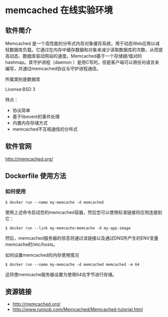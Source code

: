 # memcached 在线实验环境

## 软件简介

Memcached 是一个高性能的分布式内存对象缓存系统，用于动态Web应用以减轻数据库负载。它通过在内存中缓存数据和对象来减少读取数据库的次数，从而提高动态、数据库驱动网站的速度。Memcached基于一个存储键/值对的hashmap。其守护进程（daemon ）是用C写的，但是客户端可以用任何语言来编写，并通过memcached协议与守护进程通信。

所属类别是数据库

License:BSD 3

特点：
- 协议简单
- 基于libevent的事件处理
- 内置内存存储方式
- memcached不互相通信的分布式

## 软件官网

http://memcached.org/

## Dockerfile 使用方法

### 如何使用
```
$ docker run --name my-memcache -d memcached
```
使用上述命令启动您的memcached容器，然后您可以使用标准链接将应用连接到它：
```
$ docker run --link my-memcache:memcache -d my-app-image
```
然后，memcached服务器的信息将通过该链接以及通过DNS所产生的ENV变量memcache的/etc/hosts。

如何设置memcached的内存使用情况
```
$ docker run --name my-memcache -d memcached memcached -m 64
```
这将使memcache服务器设置为使用64兆字节进行存储。

## 资源链接

- http://memcached.org/
- http://www.runoob.com/Memcached/Memcached-tutorial.html
